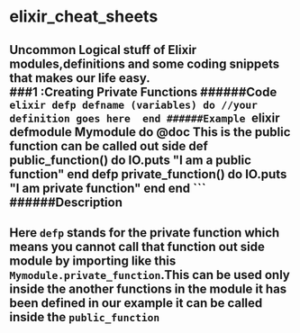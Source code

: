 # elixir_cheat_sheets
Uncommon Logical stuff of Elixir modules,definitions and some coding snippets that makes our life easy.         
###1 :Creating Private Functions
######Code
    ```elixir
        defp defname (variables) do
            //your definition goes here 
        end
######Example
    ```elixir
        defmodule Mymodule do
            @doc This is the public function can be called out side
            def public_function() do 
                IO.puts "I am a public function"
            end 
            defp private_function() do
                IO.puts "I am private function"
            end
        end
    ```
######Description
---          
Here `defp` stands for the private function which means you cannot call that function out side module by importing like this `Mymodule.private_function`.This can be used only inside the another functions in the module it has been defined in our example it can be called inside the `public_function`
---              
